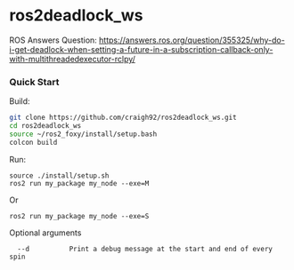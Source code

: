 # ros2deadlock_ws

ROS Answers Question: https://answers.ros.org/question/355325/why-do-i-get-deadlock-when-setting-a-future-in-a-subscription-callback-only-with-multithreadedexecutor-rclpy/

### Quick Start

Build:

```bash
git clone https://github.com/craigh92/ros2deadlock_ws.git
cd ros2deadlock_ws
source ~/ros2_foxy/install/setup.bash
colcon build
```
Run:

```
source ./install/setup.sh
ros2 run my_package my_node --exe=M
```
Or
```
ros2 run my_package my_node --exe=S
```

Optional arguments
```
  --d          Print a debug message at the start and end of every spin
```
